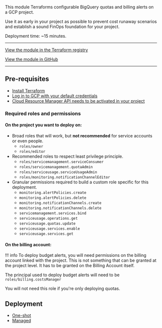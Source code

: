 This module Terraforms configurable BigQuery quotas and billing alerts on a GCP project. 

Use it as early in your project as possible to prevent cost runaway scenarios and establish a sound FinOps foundation for your project.

Deployment time: ~15 minutes.

---
[View the module in the Terraform registry](https://registry.terraform.io/modules/artefactory/finops/google/latest)

[View the module in GitHub](https://github.com/artefactory/terraform-google-finops)

---
## Pre-requisites

- [Install Terraform](install_terraform.md)
- [Log in to GCP with your default credentials](gcp_login.md)
- [Cloud Resource Manager API needs to be activated in your project](https://console.developers.google.com/apis/api/cloudresourcemanager.googleapis.com/overview)

### Required roles and permissions

####  On the project you want to deploy on:

- Broad roles that will work, but **not recommended** for service accounts or even people.
  - `roles/owner`
  - `roles/editor`
- Recommended roles to respect least privilege principle.
  - `roles/servicemanagement.serviceConsumer`
  - `roles/servicemanagement.quotaAdmin`
  - `roles/serviceusage.serviceUsageAdmin`
  - `roles/monitoring.notificationChannelEditor`
- Granular permissions required to build a custom role specific for this deployment.
  - `monitoring.alertPolicies.create`
  - `monitoring.alertPolicies.delete`
  - `monitoring.notificationChannels.create`
  - `monitoring.notificationChannels.delete`
  - `servicemanagement.services.bind`
  - `serviceusage.operations.get`
  - `serviceusage.quotas.update`
  - `serviceusage.services.enable`
  - `serviceusage.services.get`

####  On the billing account:
!!! info
    To deploy budget alerts, you will need permissions on the billing account linked with the project. This is not something that can be granted at the project level. It has to be granted on the Billing Account itself.

The principal used to deploy budget alerts will need to be `roles/billing.costsManager`

You will not need this role if you're only deploying quotas.

## Deployment
- [One-shot](one_shot_deployment.md)
- [Managed](continuous_deployment.md)